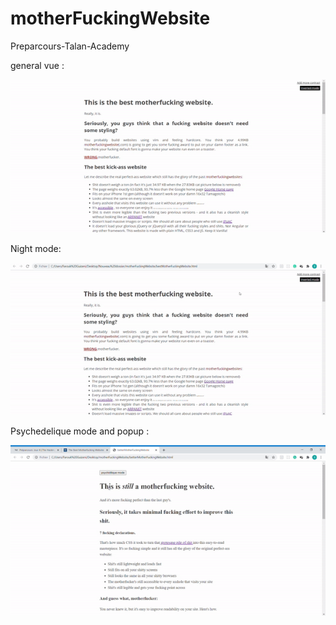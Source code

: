 # motherFuckingWebsite

Preparcours-Talan-Academy

general vue :

![alt text](assets/ezgif.com-crop.gif)

Night mode:

![alt text](assets/nightMode.gif)

Psychedelique mode and popup :

![alt text](assets/popup.gif)

